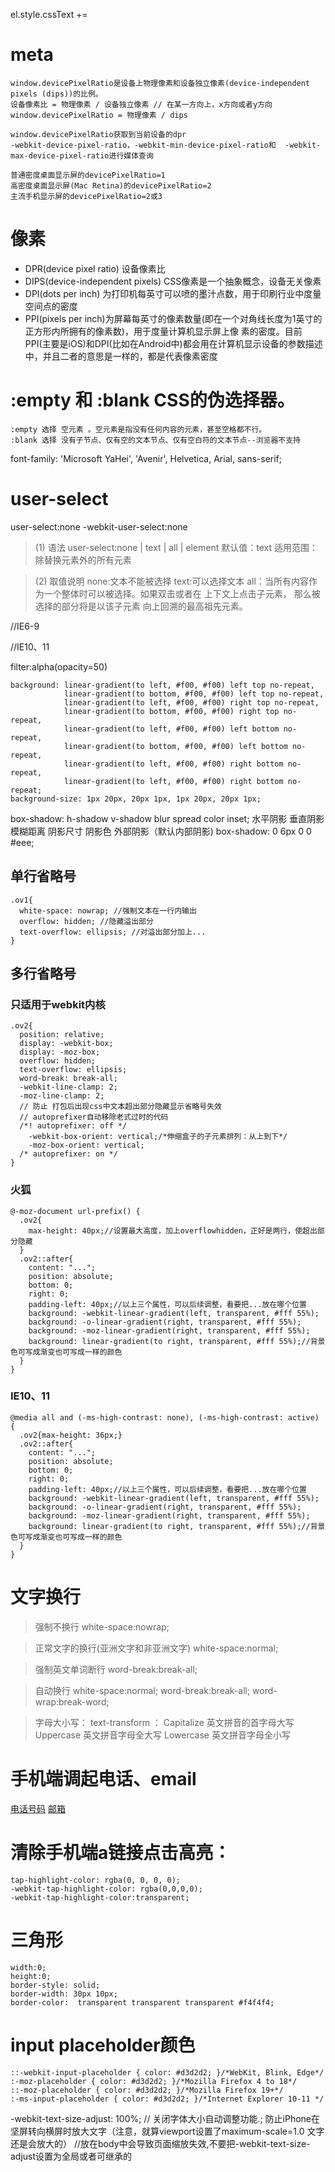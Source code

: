 ﻿
el.style.cssText +=

# meta
<meta id="viewport" name="viewport" content="width=device-width; initial-scale=1.0; maximum-scale=1.0; user-scalable=no;">

    window.devicePixelRatio是设备上物理像素和设备独立像素(device-independent pixels (dips))的比例。
    设备像素比 = 物理像素 / 设备独立像素 // 在某一方向上，x方向或者y方向
    window.devicePixelRatio = 物理像素 / dips

    window.devicePixelRatio获取到当前设备的dpr
    -webkit-device-pixel-ratio，-webkit-min-device-pixel-ratio和  -webkit-max-device-pixel-ratio进行媒体查询

    普通密度桌面显示屏的devicePixelRatio=1
    高密度桌面显示屏(Mac Retina)的devicePixelRatio=2
    主流手机显示屏的devicePixelRatio=2或3


# 像素
* DPR(device pixel ratio) 设备像素比
* DIPS(device-independent pixels) CSS像素是一个抽象概念，设备无关像素
* DPI(dots per inch) 为打印机每英寸可以喷的墨汁点数，用于印刷行业中度量空间点的密度
* PPI(pixels per inch)为屏幕每英寸的像素数量(即在一个对角线长度为1英寸的正方形内所拥有的像素数)，用于度量计算机显示屏上像
素的密度。目前PPI(主要是iOS)和DPI(比如在Android中)都会用在计算机显示设备的参数描述中，并且二者的意思是一样的，都是代表像素密度



#  :empty 和 :blank CSS的伪选择器。
    :empty 选择 空元素 。空元素是指没有任何内容的元素，甚至空格都不行。
    :blank 选择 没有子节点、仅有空的文本节点、仅有空白符的文本节点--浏览器不支持

font-family: 'Microsoft YaHei', 'Avenir', Helvetica, Arial, sans-serif;

# user-select
user-select:none
-webkit-user-select:none
> (1) 语法
user-select:none | text | all | element
默认值：text
适用范围：除替换元素外的所有元素

> (2) 取值说明
none:文本不能被选择
text:可以选择文本
all：当所有内容作为一个整体时可以被选择。如果双击或者在 上下文上点击子元素，
    那么被选择的部分将是以该子元素 向上回溯的最高祖先元素。

<!--[if !IE]>除IE外都可识别<![endif]-->
<!--[if IE]> 所有的IE可识别 <![endif]-->
<!--[if IE 6]> 仅IE6可识别 <![endif]-->
<!--[if lt IE 6]> IE6以及IE6以下版本可识别 <![endif]-->
<!--[if gte IE 6]> IE6以及IE6以上版本可识别 <![endif]-->
<!--[if IE 7]> 仅IE7可识别 <![endif]-->
<!--[if lt IE 7]> IE7以及IE7以下版本可识别 <![endif]-->
<!--[if gte IE 7]> IE7以及IE7以上版本可识别 <![endif]-->
<!--[if IE 8]> 仅IE8可识别 <![endif]-->
<!--[if IE 9]> 仅IE9可识别 <![endif]-->

//IE6-9
<!--[if IE]>
<style type="text/css">
  .ov2{height: 47px;}
</style>
<![endif]-->

//IE10、11
<style type="text/css">
  @media all and (-ms-high-contrast: none), (-ms-high-contrast: active) {
    /* .ov2{height: 47px;} */
  }
</style>

filter:alpha(opacity=50)

    background: linear-gradient(to left, #f00, #f00) left top no-repeat, 
                linear-gradient(to bottom, #f00, #f00) left top no-repeat, 
                linear-gradient(to left, #f00, #f00) right top no-repeat,
                linear-gradient(to bottom, #f00, #f00) right top no-repeat, 
                linear-gradient(to left, #f00, #f00) left bottom no-repeat,
                linear-gradient(to bottom, #f00, #f00) left bottom no-repeat,
                linear-gradient(to left, #f00, #f00) right bottom no-repeat,
                linear-gradient(to left, #f00, #f00) right bottom no-repeat;
    background-size: 1px 20px, 20px 1px, 1px 20px, 20px 1px;  


box-shadow: h-shadow v-shadow blur spread color inset;
	    水平阴影 垂直阴影  模糊距离 阴影尺寸 阴影色 外部阴影（默认内部阴影)
box-shadow: 0 6px 0 0 #eee;


## 单行省略号
    .ov1{
      white-space: nowrap; //强制文本在一行内输出
      overflow: hidden; //隐藏溢出部分
      text-overflow: ellipsis; //对溢出部分加上...
    }

## 多行省略号
### 只适用于webkit内核
    .ov2{
      position: relative;
      display: -webkit-box;
      display: -moz-box;
      overflow: hidden;
      text-overflow: ellipsis;
      word-break: break-all;
      -webkit-line-clamp: 2;
      -moz-line-clamp: 2;
      // 防止 打包后出现css中文本超出部分隐藏显示省略号失效
      // autoprefixer自动移除老式过时的代码
      /*! autoprefixer: off */
        -webkit-box-orient: vertical;/*伸缩盒子的子元素排列：从上到下*/
        -moz-box-orient: vertical;
      /* autoprefixer: on */
    }

### 火狐
    @-moz-document url-prefix() {
      .ov2{
        max-height: 40px;//设置最大高度，加上overflowhidden，正好是两行，使超出部分隐藏
      }
      .ov2::after{
        content: "...";
        position: absolute;
        bottom: 0;
        right: 0;
        padding-left: 40px;//以上三个属性，可以后续调整，看要把...放在哪个位置
        background: -webkit-linear-gradient(left, transparent, #fff 55%);
        background: -o-linear-gradient(right, transparent, #fff 55%);
        background: -moz-linear-gradient(right, transparent, #fff 55%);
        background: linear-gradient(to right, transparent, #fff 55%);//背景色可写成渐变也可写成一样的颜色
      }
    }

### IE10、11
    @media all and (-ms-high-contrast: none), (-ms-high-contrast: active) {
      .ov2{max-height: 36px;}
      .ov2::after{
        content: "...";
        position: absolute;
        bottom: 0;
        right: 0;
        padding-left: 40px;//以上三个属性，可以后续调整，看要把...放在哪个位置
        background: -webkit-linear-gradient(left, transparent, #fff 55%);
        background: -o-linear-gradient(right, transparent, #fff 55%);
        background: -moz-linear-gradient(right, transparent, #fff 55%);
        background: linear-gradient(to right, transparent, #fff 55%);//背景色可写成渐变也可写成一样的颜色
      }
    }

# 文字换行
> 强制不换行
  white-space:nowrap;

> 正常文字的换行(亚洲文字和非亚洲文字)
  white-space:normal;

> 强制英文单词断行
  word-break:break-all;

> 自动换行
  white-space:normal;
  word-break:break-all;
  word-wrap:break-word;

> 字母大小写：
  text-transform ：
  Capitalize 英文拼音的首字母大写
  Uppercase 英文拼音字母全大写
  Lowercase 英文拼音字母全小写

# 手机端调起电话、email
  <a href="tel:电话号码" >电话号码</a>
  <a href="mailto:邮箱">邮箱</a>

# 清除手机端a链接点击高亮：
    tap-highlight-color: rgba(0, 0, 0, 0);
    -webkit-tap-highlight-color: rgba(0,0,0,0);
    -webkit-tap-highlight-color:transparent;

# 三角形
    width:0; 
    height:0; 
    border-style: solid;
    border-width: 30px 10px;
    border-color:  transparent transparent transparent #f4f4f4;


# input placeholder颜色
    ::-webkit-input-placeholder { color: #d3d2d2; }/*WebKit, Blink, Edge*/
    :-moz-placeholder { color: #d3d2d2; }/*Mozilla Firefox 4 to 18*/
    ::-moz-placeholder { color: #d3d2d2; }/*Mozilla Firefox 19+*/
    :-ms-input-placeholder { color: #d3d2d2; }/*Internet Explorer 10-11 */


-webkit-text-size-adjust: 100%;  // 关闭字体大小自动调整功能.; 防止iPhone在坚屏转向横屏时放大文字（注意，就算viewport设置了maximum-scale=1.0 文字还是会放大的）
//放在body中会导致页面缩放失效,不要把-webkit-text-size-adjust设置为全局或者可继承的